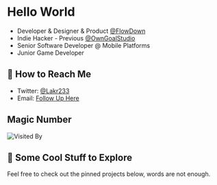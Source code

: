 # Hello World

- Developer & Designer & Product [@FlowDown](https://flowdown.ai)
- Indie Hacker - Previous [@OwnGoalStudio](https://github.com/OwnGoalStudio)
- Senior Software Developer @ Mobile Platforms
- Junior Game Developer

## 📮 How to Reach Me

- Twitter: [@Lakr233](https://twitter.com/Lakr233)
- Email: [Follow Up Here](mailto:launchctl@outlook.com)

## Magic Number

![Visited By](https://count.getloli.com/get/@Lakr233?theme=gelbooru)

## 👀 Some Cool Stuff to Explore

Feel free to check out the pinned projects below, words are not enough.

